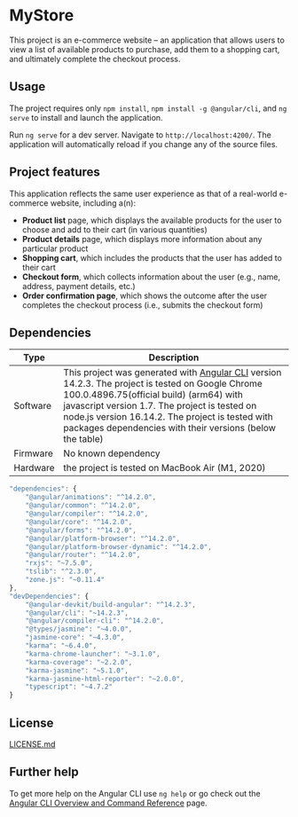 # MyStore

This project is an e-commerce website – an application that allows users to view a list of available products to purchase, add them to a shopping cart, and ultimately complete the checkout process.

## Usage

The project requires only `npm install`, `npm install -g @angular/cli`, and `ng serve` to install and launch the application.

Run `ng serve` for a dev server. Navigate to `http://localhost:4200/`. The application will automatically reload if you change any of the source files.

## Project features

This application reflects the same user experience as that of a real-world e-commerce website, including a(n):

- **Product list** page, which displays the available products for the user to choose and add to their cart (in various quantities)
- **Product details** page, which displays more information about any particular product
- **Shopping cart**, which includes the products that the user has added to their cart
- **Checkout form**, which collects information about the user (e.g., name, address, payment details, etc.)
- **Order confirmation page**, which shows the outcome after the user completes the checkout process (i.e., submits the checkout form)


## Dependencies

| Type | Description |
| ----------- | ----------- |
| Software | This project was generated with [Angular CLI](https://github.com/angular/angular-cli) version 14.2.3. The project is tested on Google Chrome 100.0.4896.75(official build) (arm64) with javascript version 1.7. The project is tested on node.js version 16.14.2. The project is tested with packages dependencies with their versions (below the table)|
| Firmware | No known dependency |
| Hardware | the project is tested on MacBook Air (M1, 2020) |

```javascript
"dependencies": {
    "@angular/animations": "^14.2.0",
    "@angular/common": "^14.2.0",
    "@angular/compiler": "^14.2.0",
    "@angular/core": "^14.2.0",
    "@angular/forms": "^14.2.0",
    "@angular/platform-browser": "^14.2.0",
    "@angular/platform-browser-dynamic": "^14.2.0",
    "@angular/router": "^14.2.0",
    "rxjs": "~7.5.0",
    "tslib": "^2.3.0",
    "zone.js": "~0.11.4"
},
"devDependencies": {
    "@angular-devkit/build-angular": "^14.2.3",
    "@angular/cli": "~14.2.3",
    "@angular/compiler-cli": "^14.2.0",
    "@types/jasmine": "~4.0.0",
    "jasmine-core": "~4.3.0",
    "karma": "~6.4.0",
    "karma-chrome-launcher": "~3.1.0",
    "karma-coverage": "~2.2.0",
    "karma-jasmine": "~5.1.0",
    "karma-jasmine-html-reporter": "~2.0.0",
    "typescript": "~4.7.2"
}
```

## License

[LICENSE.md](./LICENSE.md)

## Further help

To get more help on the Angular CLI use `ng help` or go check out the [Angular CLI Overview and Command Reference](https://angular.io/cli) page.
